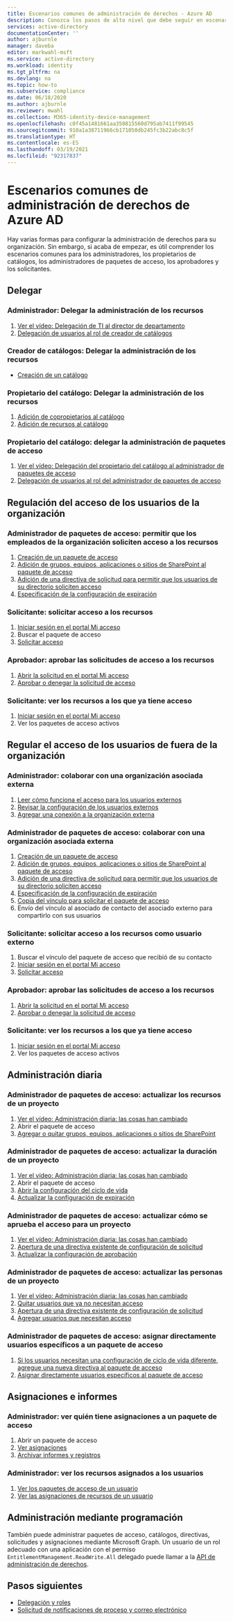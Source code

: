 ```yaml
---
title: Escenarios comunes de administración de derechos - Azure AD
description: Conozca los pasos de alto nivel que debe seguir en escenarios comunes de administración de derechos de Azure Active Directory.
services: active-directory
documentationCenter: ''
author: ajburnle
manager: daveba
editor: markwahl-msft
ms.service: active-directory
ms.workload: identity
ms.tgt_pltfrm: na
ms.devlang: na
ms.topic: how-to
ms.subservice: compliance
ms.date: 06/18/2020
ms.author: ajburnle
ms.reviewer: mwahl
ms.collection: M365-identity-device-management
ms.openlocfilehash: c0f45a1481661aa350815560d795ab7411f99545
ms.sourcegitcommit: 910a1a38711966cb171050db245fc3b22abc8c5f
ms.translationtype: HT
ms.contentlocale: es-ES
ms.lasthandoff: 03/19/2021
ms.locfileid: "92317837"
---
```

# <a name="common-scenarios-in-azure-ad-entitlement-management"></a>Escenarios comunes de administración de derechos de Azure AD

Hay varias formas para configurar la administración de derechos para su organización. Sin embargo, si acaba de empezar, es útil comprender los escenarios comunes para los administradores, los propietarios de catálogos, los administradores de paquetes de acceso, los aprobadores y los solicitantes.

## <a name="delegate"></a>Delegar

### <a name="administrator-delegate-management-of-resources"></a>Administrador: Delegar la administración de los recursos

1. [Ver el vídeo: Delegación de TI al director de departamento](https://www.microsoft.com/videoplayer/embed/RE3Lq00)
1. [Delegación de usuarios al rol de creador de catálogos](entitlement-management-delegate-catalog.md)

### <a name="catalog-creator-delegate-management-of-resources"></a>Creador de catálogos: Delegar la administración de los recursos

- [Creación de un catálogo](entitlement-management-catalog-create.md#create-a-catalog)

### <a name="catalog-owner-delegate-management-of-resources"></a>Propietario del catálogo: Delegar la administración de los recursos

1. [Adición de copropietarios al catálogo](entitlement-management-catalog-create.md#add-additional-catalog-owners)
1. [Adición de recursos al catálogo](entitlement-management-catalog-create.md#add-resources-to-a-catalog)

### <a name="catalog-owner-delegate-management-of-access-packages"></a>Propietario del catálogo: delegar la administración de paquetes de acceso

1. [Ver el vídeo: Delegación del propietario del catálogo al administrador de paquetes de acceso](https://www.microsoft.com/videoplayer/embed/RE3Lq08)
1. [Delegación de usuarios al rol del administrador de paquetes de acceso](entitlement-management-delegate-managers.md)

## <a name="govern-access-for-users-in-your-organization"></a>Regulación del acceso de los usuarios de la organización

### <a name="access-package-manager-allow-employees-in-your-organization-to-request-access-to-resources"></a>Administrador de paquetes de acceso: permitir que los empleados de la organización soliciten acceso a los recursos

1. [Creación de un paquete de acceso](entitlement-management-access-package-create.md#start-new-access-package)
1. [Adición de grupos, equipos, aplicaciones o sitios de SharePoint al paquete de acceso](entitlement-management-access-package-create.md#resource-roles)
1. [Adición de una directiva de solicitud para permitir que los usuarios de su directorio soliciten acceso](entitlement-management-access-package-create.md#for-users-in-your-directory)
1. [Especificación de la configuración de expiración](entitlement-management-access-package-create.md#lifecycle)

### <a name="requestor-request-access-to-resources"></a>Solicitante: solicitar acceso a los recursos

1. [Iniciar sesión en el portal Mi acceso](entitlement-management-request-access.md#sign-in-to-the-my-access-portal)
1. Buscar el paquete de acceso
1. [Solicitar acceso](entitlement-management-request-access.md#request-an-access-package)

### <a name="approver-approve-requests-to-resources"></a>Aprobador: aprobar las solicitudes de acceso a los recursos

1. [Abrir la solicitud en el portal Mi acceso](entitlement-management-request-approve.md#open-request)
1. [Aprobar o denegar la solicitud de acceso](entitlement-management-request-approve.md#approve-or-deny-request)

### <a name="requestor-view-the-resources-you-already-have-access-to"></a>Solicitante: ver los recursos a los que ya tiene acceso

1. [Iniciar sesión en el portal Mi acceso](entitlement-management-request-access.md#sign-in-to-the-my-access-portal)
1. Ver los paquetes de acceso activos

## <a name="govern-access-for-users-outside-your-organization"></a>Regular el acceso de los usuarios de fuera de la organización

### <a name="administrator-collaborate-with-an-external-partner-organization"></a>Administrador: colaborar con una organización asociada externa

1. [Leer cómo funciona el acceso para los usuarios externos](entitlement-management-external-users.md#how-access-works-for-external-users)
1. [Revisar la configuración de los usuarios externos](entitlement-management-external-users.md#settings-for-external-users)
1. [Agregar una conexión a la organización externa](entitlement-management-organization.md)

### <a name="access-package-manager-collaborate-with-an-external-partner-organization"></a>Administrador de paquetes de acceso: colaborar con una organización asociada externa

1. [Creación de un paquete de acceso](entitlement-management-access-package-create.md#start-new-access-package)
1. [Adición de grupos, equipos, aplicaciones o sitios de SharePoint al paquete de acceso](entitlement-management-access-package-resources.md#add-resource-roles)
1. [Adición de una directiva de solicitud para permitir que los usuarios de su directorio soliciten acceso](entitlement-management-access-package-request-policy.md#for-users-not-in-your-directory)
1. [Especificación de la configuración de expiración](entitlement-management-access-package-create.md#lifecycle)
1. [Copia del vínculo para solicitar el paquete de acceso](entitlement-management-access-package-settings.md)
1. Envío del vínculo al asociado de contacto del asociado externo para compartirlo con sus usuarios

### <a name="requestor-request-access-to-resources-as-an-external-user"></a>Solicitante: solicitar acceso a los recursos como usuario externo

1. Buscar el vínculo del paquete de acceso que recibió de su contacto
1. [Iniciar sesión en el portal Mi acceso](entitlement-management-request-access.md#sign-in-to-the-my-access-portal)
1. [Solicitar acceso](entitlement-management-request-access.md#request-an-access-package)

### <a name="approver-approve-requests-to-resources"></a>Aprobador: aprobar las solicitudes de acceso a los recursos

1. [Abrir la solicitud en el portal Mi acceso](entitlement-management-request-approve.md#open-request)
1. [Aprobar o denegar la solicitud de acceso](entitlement-management-request-approve.md#approve-or-deny-request)

### <a name="requestor-view-the-resources-your-already-have-access-to"></a>Solicitante: ver los recursos a los que ya tiene acceso

1. [Iniciar sesión en el portal Mi acceso](entitlement-management-request-access.md#sign-in-to-the-my-access-portal)
1. Ver los paquetes de acceso activos

## <a name="day-to-day-management"></a>Administración diaria

### <a name="access-package-manager-update-the-resources-for-a-project"></a>Administrador de paquetes de acceso: actualizar los recursos de un proyecto

1. [Ver el vídeo: Administración diaria: las cosas han cambiado](https://www.microsoft.com/videoplayer/embed/RE3LD4Z)
1. Abrir el paquete de acceso
1. [Agregar o quitar grupos, equipos, aplicaciones o sitios de SharePoint](entitlement-management-access-package-resources.md#add-resource-roles)

### <a name="access-package-manager-update-the-duration-for-a-project"></a>Administrador de paquetes de acceso: actualizar la duración de un proyecto

1. [Ver el vídeo: Administración diaria: las cosas han cambiado](https://www.microsoft.com/videoplayer/embed/RE3LD4Z)
1. Abrir el paquete de acceso
1. [Abrir la configuración del ciclo de vida](entitlement-management-access-package-lifecycle-policy.md#open-lifecycle-settings)
1. [Actualizar la configuración de expiración](entitlement-management-access-package-lifecycle-policy.md#lifecycle) 

### <a name="access-package-manager-update-how-access-is-approved-for-a-project"></a>Administrador de paquetes de acceso: actualizar cómo se aprueba el acceso para un proyecto

1. [Ver el vídeo: Administración diaria: las cosas han cambiado](https://www.microsoft.com/videoplayer/embed/RE3LD4Z)
1. [Apertura de una directiva existente de configuración de solicitud](entitlement-management-access-package-request-policy.md#open-an-existing-access-package-and-add-a-new-policy-of-request-settings)
1. [Actualizar la configuración de aprobación](entitlement-management-access-package-approval-policy.md#change-approval-settings-of-an-existing-access-package)

### <a name="access-package-manager-update-the-people-for-a-project"></a>Administrador de paquetes de acceso: actualizar las personas de un proyecto

1. [Ver el vídeo: Administración diaria: las cosas han cambiado](https://www.microsoft.com/videoplayer/embed/RE3LD4Z)
1. [Quitar usuarios que ya no necesitan acceso](entitlement-management-access-package-assignments.md)
1. [Apertura de una directiva existente de configuración de solicitud](entitlement-management-access-package-request-policy.md#open-an-existing-access-package-and-add-a-new-policy-of-request-settings)
1. [Agregar usuarios que necesitan acceso](entitlement-management-access-package-request-policy.md#for-users-in-your-directory)

### <a name="access-package-manager-directly-assign-specific-users-to-an-access-package"></a>Administrador de paquetes de acceso: asignar directamente usuarios específicos a un paquete de acceso

1. [Si los usuarios necesitan una configuración de ciclo de vida diferente, agregue una nueva directiva al paquete de acceso](entitlement-management-access-package-request-policy.md#open-an-existing-access-package-and-add-a-new-policy-of-request-settings)
1. [Asignar directamente usuarios específicos al paquete de acceso](entitlement-management-access-package-assignments.md#directly-assign-a-user)

## <a name="assignments-and-reports"></a>Asignaciones e informes

### <a name="administrator-view-who-has-assignments-to-an-access-package"></a>Administrador: ver quién tiene asignaciones a un paquete de acceso

1. Abrir un paquete de acceso
1. [Ver asignaciones](entitlement-management-access-package-assignments.md#view-who-has-an-assignment)
1. [Archivar informes y registros](entitlement-management-logs-and-reporting.md)

### <a name="administrator-view-resources-assigned-to-users"></a>Administrador: ver los recursos asignados a los usuarios

1. [Ver los paquetes de acceso de un usuario](entitlement-management-reports.md#view-access-packages-for-a-user)
1. [Ver las asignaciones de recursos de un usuario](entitlement-management-reports.md#view-resource-assignments-for-a-user)

## <a name="programmatic-administration"></a>Administración mediante programación

También puede administrar paquetes de acceso, catálogos, directivas, solicitudes y asignaciones mediante Microsoft Graph.  Un usuario de un rol adecuado con una aplicación con el permiso `EntitlementManagement.ReadWrite.All` delegado puede llamar a la [API de administración de derechos](/graph/tutorial-access-package-api?view=graph-rest-beta).

## <a name="next-steps"></a>Pasos siguientes

- [Delegación y roles](entitlement-management-delegate.md)
- [Solicitud de notificaciones de proceso y correo electrónico](entitlement-management-process.md)